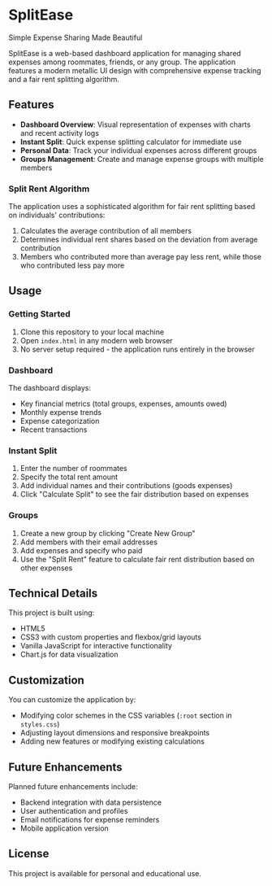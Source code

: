 # SplitEase
Simple Expense Sharing Made Beautiful

SplitEase is a web-based dashboard application for managing shared expenses among roommates, friends, or any group. The application features a modern metallic UI design with comprehensive expense tracking and a fair rent splitting algorithm.

## Features

- **Dashboard Overview**: Visual representation of expenses with charts and recent activity logs
- **Instant Split**: Quick expense splitting calculator for immediate use
- **Personal Data**: Track your individual expenses across different groups
- **Groups Management**: Create and manage expense groups with multiple members

### Split Rent Algorithm

The application uses a sophisticated algorithm for fair rent splitting based on individuals' contributions:

1. Calculates the average contribution of all members
2. Determines individual rent shares based on the deviation from average contribution
3. Members who contributed more than average pay less rent, while those who contributed less pay more

## Usage

### Getting Started

1. Clone this repository to your local machine
2. Open `index.html` in any modern web browser
3. No server setup required - the application runs entirely in the browser

### Dashboard

The dashboard displays:
- Key financial metrics (total groups, expenses, amounts owed)
- Monthly expense trends
- Expense categorization
- Recent transactions

### Instant Split

1. Enter the number of roommates
2. Specify the total rent amount
3. Add individual names and their contributions (goods expenses)
4. Click "Calculate Split" to see the fair distribution based on expenses

### Groups

1. Create a new group by clicking "Create New Group"
2. Add members with their email addresses
3. Add expenses and specify who paid
4. Use the "Split Rent" feature to calculate fair rent distribution based on other expenses

## Technical Details

This project is built using:
- HTML5
- CSS3 with custom properties and flexbox/grid layouts
- Vanilla JavaScript for interactive functionality
- Chart.js for data visualization

## Customization

You can customize the application by:
- Modifying color schemes in the CSS variables (`:root` section in `styles.css`)
- Adjusting layout dimensions and responsive breakpoints
- Adding new features or modifying existing calculations

## Future Enhancements

Planned future enhancements include:
- Backend integration with data persistence
- User authentication and profiles
- Email notifications for expense reminders
- Mobile application version

## License

This project is available for personal and educational use. 
